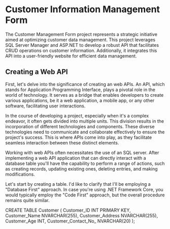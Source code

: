 # Customer Information Management Form
The Customer Management Form project represents a strategic initiative aimed at optimizing customer data management. This project leverages SQL Server Manager and ASP.NET to develop a robust API that facilitates CRUD operations on customer information. Additionally, it integrates this API into a user-friendly website for efficient data management. 
## Creating a Web API 
First, let's delve into the significance of creating an web APIs. An API, which stands for Application Programming Interface, plays a pivotal role in the world of technology. It serves as a bridge that enables developers to create various applications, be it a web application, a mobile app, or any other software, facilitating user interactions. 

In the course of developing a project, especially when it's a complex endeavor, it often gets divided into multiple units. This division results in the incorporation of different technologies and components. These diverse technologies need to communicate and collaborate effectively to ensure the project's success. This is where APIs come into play, as they facilitate seamless interaction between these distinct elements.

Working with web APIs often necessitates the use of an SQL server. After implementing a web API application that can directly interact with a database table you'll have the capability to perform a range of actions, such as creating records, updating existing ones, deleting entries, and making modifications. 

Let's start by creating a table. I'd like to clarify that I'll be employing a "Database First" approach. In case you're using .NET Framework Core, you would typically employ the "Code First" approach, but the overall procedure remains quite similar. 

CREATE TABLE Customer
(
    Customer_ID INT PRIMARY KEY,
    Customer_Name NVARCHAR(255),
    Customer_Address NVARCHAR(255),
    Customer_Age INT,
    Customer_Contact_No_ NVARCHAR(20)
);







